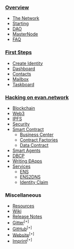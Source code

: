 ### [Overview](/)
- [The Network](/doc/network)
- [Starting](/doc/starting)
- [DAO](/doc/dao)
- [MasterNode](/doc/masternode)
- [FAQ](/doc/faq)

### [First Steps](/tutorial/first-steps)
- [Create Identity](/tutorial/create-identity)
- [Dashboard](/tutorial/dashboard)
- [Contacts](/tutorial/contacts)
- [Mailbox](/tutorial/mailbox)
- [Taskboard](/tutorial/taskboard)

### [Hacking on evan.network](/dev/getting-started)
- [Blockchain](/dev/blockchain)
- [Web3](/dev/web3)
- [IPFS](/dev/ipfs)
- [Security](/dev/security)
- [Smart Contract](/dev/smart-contracts)
  - [Business Center](/dev/business-center)
  - [Contract Factories](/dev/contract-factories)
  - [Data Contract](/dev/data-contract)
- [Smart Agents](/dev/smart-agents)
- [DBCP](/dev/dbcp)
- [Writing ÐApps](/dev/dapps)
- [Services](/dev/services)
  - [ENS](/dev/ens)
  - [ENS2DNS](/dev/ens2dns)
  - [Identity Claim](/dev/identity-claims)

### Miscellaneous
- [Resources](/doc/urls)
- [Wiki](/doc/wiki)
- [Release Notes](/docs/releases)
- [Gitter](https://gitter.im/evannetwork)<sup>[+]</sup>
- [GitHub](https://github.com/evannetwork)<sup>[+]</sup>
- [Website](https://evan.network)<sup>[+]</sup>
- [Imprint](https://evan.network/imprint/)<sup>[+]</sup>
